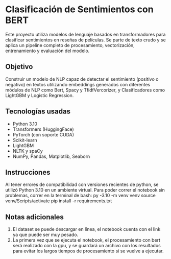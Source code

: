 # Clasificación de Sentimientos con BERT

Este proyecto utiliza modelos de lenguaje basados en transformadores para clasificar sentimientos en reseñas de películas. Se parte de texto crudo y se aplica un pipeline completo de procesamiento, vectorización, entrenamiento y evaluación del modelo.

## Objetivo

Construir un modelo de NLP capaz de detectar el sentimiento (positivo o negativo) en textos utilizando embeddings generados con diferentes módulos de NLP como Bert, Spacy y TfidfVercorizer, y Clasificadores como LightGBM y Logistic Regression.

## Tecnologías usadas

- Python 3.10
- Transformers (HuggingFace)
- PyTorch (con soporte CUDA)
- Scikit-learn
- LightGBM
- NLTK y spaCy
- NumPy, Pandas, Matplotlib, Seaborn

## Instrucciones

Al tener errores de compatibilidad con versiones recientes de python, se utilizó Python 3.10 en un ambiente virtual. Para poder correr el notebook sin problemas, correr en la terminal de bash:
py -3.10 -m venv venv
source venv/Scripts/activate
pip install -r requirements.txt

## Notas adicionales

1. El dataset se puede descargar en línea, el notebook cuenta con el link ya que puede ser muy pesado.
2. La primera vez que se ejecuta el notebook, el procesamiento con bert será realizado con la gpu, y se guardará un archivo con los resultados para evitar los largos tiempos de procesamiento si se vuelve a ejecutar.